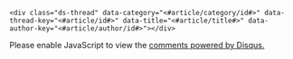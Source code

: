 <!-- 多说评论框 start -->
	<div class="ds-thread" data-category="<#article/category/id#>" data-thread-key="<#article/id#>" data-title="<#article/title#>" data-author-key="<#article/author/id#>"></div>
<!-- 多说评论框 end -->
<!-- 多说公共JS代码 start (一个网页只需插入一次) -->
<script type="text/javascript">
var duoshuoQuery = {short_name:"zxh804159854"};
	(function() {
		var ds = document.createElement('script');
		ds.type = 'text/javascript';ds.async = true;
		ds.src = (document.location.protocol == 'https:' ? 'https:' : 'http:') + '//static.duoshuo.com/embed.js';
		ds.charset = 'UTF-8';
		(document.getElementsByTagName('head')[0] 
		 || document.getElementsByTagName('body')[0]).appendChild(ds);
	})();
	</script>
<!-- 多说公共JS代码 end -->


<noscript>Please enable JavaScript to view the <a href="http://disqus.com/?ref_noscript">comments powered by Disqus.</a></noscript>
</section>

